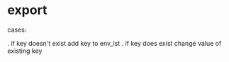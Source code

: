 # export

cases:

. if key doesn't exist 
	add key to env_lst
. if key does exist
	change value of existing key

